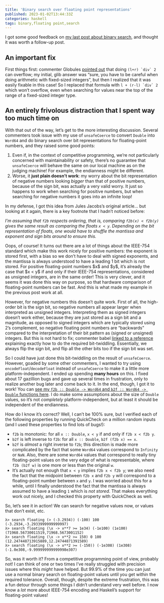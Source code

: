 ```yaml
---
title: 'Binary search over floating point representations'
published: 2023-01-02T13:44:33Z
categories: haskell
tags: binary,floating point,search
---
```


<p>I got some good feedback on <a href="https://byorgey.wordpress.com/2023/01/01/competitive-programming-in-haskell-better-binary-search/">my last post about binary search</a>, and thought it was worth a follow-up post.</p>
<h2 id="an-important-fix">An important fix</h2>
<p>First things first: commenter Globules <a href="https://byorgey.wordpress.com/2023/01/01/competitive-programming-in-haskell-better-binary-search/#comment-40870">pointed out</a> that doing <code>(l+r) `div` 2</code> can overflow; my initial, glib answer was “sure, you have to be careful when doing arithmetic with fixed-sized integers”, but then I realized that it was easily fixable in this case! So I replaced that formula with <code>l + (r-l) `div` 2</code> which won’t overflow, even when searching for values near the top of the range of a fixed-sized integer type.</p>
<h2 id="an-entirely-frivolous-distraction-that-i-spent-way-too-much-time-on">An entirely frivolous distraction that I spent way too much time on</h2>
<p>With that out of the way, let’s get to the more interesting discussion. Several commenters took issue with my use of <code>unsafeCoerce</code> to convert <code>Double</code> into <code>Word64</code> and do binary search over bit representations for floating-point numbers, and they raised some good points:</p>
<ol type="1">
<li>Even if, in the context of competitive programming, we’re not particularly concerned with maintainability or safety, there’s no guarantee that <code>unsafeCoerce</code> will behave the same on our local machine as on the judging machine! For example, the endianness might be different.</li>
<li>Worse, it <strong>just plain doesn’t work</strong>: my worry about the bit representation of negative numbers looking <em>bigger</em> than that of positive numbers, because of the sign bit, was actually a very valid worry. It just so happens to work when searching for positive numbers, but when searching for negative numbers it goes into an infinite loop!</li>
</ol>
<p>In my defense, I got this idea from Jules Jacobs’s original article… but looking at it again, there is a key footnote that I hadn’t noticed before:</p>
<p><em>I’m assuming that <code>f2b</code> respects ordering, that is, comparing <code>f2b(x) &lt; f2b(y)</code> gives the same result as comparing the floats <code>x &lt; y</code>. Depending on the bit representation of floats, one would have to shuffle the mantissa and exponent and sign bits around to ensure this.</em></p>
<p>Oops, of course! It turns out there are a lot of things about the IEEE-754 standard which make this work nicely for positive numbers: the exponent is stored first, with a bias so we don’t have to deal with signed exponents, and the mantissa is always understood to have a leading 1 bit which is not stored. For positive floating-point numbers $x$ and $y$, it’s already the case that $x &lt; y$ if and only if their IEEE-754 representations, considered as unsigned integers, are in the same order! This is very clever, and it seems it was done this way on purpose, so that hardware comparison of floating-point numbers can be fast. And this is what made my example in the previous post work at all.</p>
<p>However, for negative numbers this doesn’t quite work. First of all, the high-order bit is the sign bit, so negative numbers all appear larger when interpreted as unsigned integers. Interpreting them as signed integers doesn’t work either, because they are just stored as a sign bit and a magnitude, as opposed to signed integers which are typically stored using 2’s complement, so negative floating point numbers are “backwards” compared to the interpretation of their bit pattern as (signed or unsigned) integers. But this is not hard to fix; commenter babel <a href="https://byorgey.wordpress.com/2023/01/01/competitive-programming-in-haskell-better-binary-search/#comment-40882">linked to a reference</a> explaining exactly how to do the required bit-twiddling. Essentially, we always flip the sign bit, and flip all the other bits too if the sign bit was set.</p>
<p>So I could have just done this bit-twiddling on the result of <code>unsafeCoerce</code>. However, goaded by some other commenters, I wanted to try using <code>encodeFloat</code>/<code>decodeFloat</code> instead of <code>unsafeCoerce</code> to make it a little more platform-independent. I ended up spending <strong>many hours</strong> on this. I fixed about 17 gazillion bugs and gave up several times in frustration, only to realize another bug later and come back to it. In the end, though, I got it to work! You can <a href="https://github.com/byorgey/comprog-hs/blob/eeeda59ca0cf30fe458fe5cbaba72a9be0bf451d/BinarySearch.hs#L86">see my <code>f2b :: Double -&gt; Word64</code> and <code>b2f :: Word64 -&gt; Double</code> functions here</a>. I do make some assumptions about the size of <code>Double</code> values, so it’s not <em>completely</em> platform-independent, but at least it should be independent of the endianness.</p>
<p>How do I know it’s correct? Well, I can’t be 100% sure, but I verified each of the following properties by running QuickCheck on a million random inputs (and I used these properties to find lots of bugs!):</p>
<ul>
<li><code>f2b</code> is monotonic: for all <code>x :: Double</code>, <code>x &lt; y</code> if and only if <code>f2b x &lt; f2b y</code>.</li>
<li><code>b2f</code> is left inverse to <code>f2b</code>: for all <code>x :: Double</code>, <code>b2f (f2b x) == x</code>.</li>
<li><code>b2f</code> is <em>almost</em> a right inverse to <code>f2b</code>; this direction is made more complicated by the fact that some <code>Word64</code> values correspond to <code>Infinity</code> or <code>NaN</code>. Also, there are some <code>Word64</code> values that correspond to really tiny floating-point values on the very edge of what is representable, where <code>f2b (b2f w)</code> is one more or less than the original <code>w</code>.</li>
<li>It’s actually not enough that <code>x &lt; y</code> implies <code>f2b x &lt; f2b y</code>; we also need the fact that the midpoint between <code>f2b x</code> and <code>f2b y</code> will correspond to a floating-point number between <code>x</code> and <code>y</code>. I was worried about this for a while, until I finally understood the fact that the mantissa is always assumed to have a leading <code>1</code> which is <em>not stored</em>. That makes everything work out nicely, and I checked this property with QuickCheck as well.</li>
</ul>
<p>So, let’s see it in action! We can search for negative values now, or values that don’t exist, etc.</p>
<pre><code>λ&gt; search floating (&gt; (-3.2934)) (-100) 100
(-3.2934,-3.2933999999999997)
λ&gt; search floating (\x -&gt; x**7 &gt;= 1e34) (-1e100) (1e100)
(71968.56730011519,71968.5673001152)
λ&gt; search floating (\x -&gt; x**2 &gt;= 150) 0 100
(12.247448713915889,12.24744871391589)
λ&gt; search floating (\x -&gt; x**2 &gt;= (-150)) (-1e308) (1e308)
(-1.0e308,-9.999999999999998e307)</code></pre>
<p>So, was it worth it? From a competitive programming point of view, probably not! I can think of one or two times I’ve really struggled with precision issues where this <em>might</em> have helped. But 99.9% of the time you can just use a normal binary search on floating-point values until you get within the required tolerance. Overall, though, despite the extreme frustration, this was a fun detour through some things I didn’t understand very well before. I now know a <em>lot</em> more about IEEE-754 encoding and Haskell’s support for floating-point values!</p>

